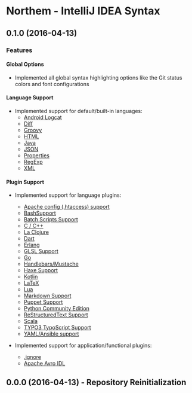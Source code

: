 Northem - IntelliJ IDEA Syntax
==============================

## 0.1.0 (2016-04-13)
### Features
#### Global Options
  - Implemented all global syntax highlighting options like the Git status colors and font configurations

#### Language Support
  - Implemented support for default/built-in languages:
    - [Android Logcat](http://developer.android.com/tools/help/logcat.html)
    - [Diff](http://pubs.opengroup.org/onlinepubs/9699919799/utilities/diff.html)
    - [Groovy](http://www.groovy-lang.org)
    - [HTML](http://www.w3.org/TR/html5)
    - [Java](www.oracle.com/technetwork/java/javase)
    - [JSON](http://www.json.org)
    - [Properties](https://en.wikipedia.org/wiki/.properties)
    - [RegExp](https://en.wikipedia.org/wiki/Regular_expression)
    - [XML](http://www.w3.org/TR/xml)

#### Plugin Support
  - Implemented support for language plugins:
    - [Apache config (.htaccess) support](https://plugins.jetbrains.com/plugin/6834)
    - [BashSupport](https://plugins.jetbrains.com/plugin/4230)
    - [Batch Scripts Support](https://plugins.jetbrains.com/plugin/265)
    - [C / C++](https://plugins.jetbrains.com/plugin/1373)
    - [La Clojure](https://plugins.jetbrains.com/plugin/4050)
    - [Dart](https://plugins.jetbrains.com/plugin/6351)
    - [Erlang](https://plugins.jetbrains.com/plugin/7083)
    - [GLSL Support](https://plugins.jetbrains.com/plugin/6993)
    - [Go](https://plugins.jetbrains.com/plugin/5047)
    - [Handlebars/Mustache](https://plugins.jetbrains.com/plugin/6884)
    - [Haxe Support](https://plugins.jetbrains.com/plugin/6873)
    - [Kotlin](https://plugins.jetbrains.com/plugin/6954)
    - [LaTeX](https://plugins.jetbrains.com/plugin/7660)
    - [Lua](https://plugins.jetbrains.com/plugin/5055)
    - [Markdown Support](https://plugins.jetbrains.com/plugin/7793)
    - [Puppet Support](https://plugins.jetbrains.com/plugin/7180)
    - [Python Community Edition](https://plugins.jetbrains.com/plugin/7322)
    - [ReStructuredText Support](https://plugins.jetbrains.com/plugin/7124)
    - [Scala](https://plugins.jetbrains.com/plugin/1347)
    - [TYPO3 TypoScript Support](https://plugins.jetbrains.com/plugin/6965)
    - [YAML/Ansible support](https://plugins.jetbrains.com/plugin/7792)

  - Implemented support for application/functional plugins:
    - [.ignore](https://plugins.jetbrains.com/plugin/7495)
    - [Apache Avro IDL](https://plugins.jetbrains.com/plugin/7971)

## 0.0.0 (2016-04-13) - Repository Reinitialization
